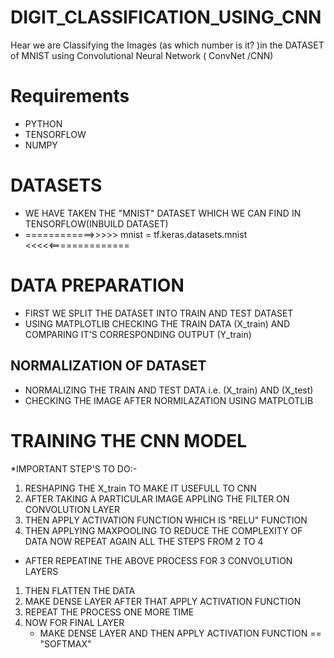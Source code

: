 # DIGIT_CLASSIFICATION_USING_CNN
Hear we are Classifying the Images (as which number is it? )in the DATASET of MNIST using  Convolutional Neural Network ( ConvNet /CNN) 
# Requirements
* PYTHON 
* TENSORFLOW
* NUMPY
# DATASETS
* WE HAVE TAKEN THE "MNIST" DATASET WHICH WE CAN FIND IN TENSORFLOW(INBUILD DATASET)
*    ============>>>>>   mnist = tf.keras.datasets.mnist  <<<<<==============

# DATA PREPARATION
* FIRST WE SPLIT THE DATASET INTO TRAIN AND TEST DATASET
* USING MATPLOTLIB CHECKING THE TRAIN DATA (X_train) AND COMPARING IT'S CORRESPONDING OUTPUT (Y_train) 

## NORMALIZATION OF DATASET
* NORMALIZING THE TRAIN AND TEST DATA i.e. (X_train) AND (X_test)
* CHECKING THE IMAGE AFTER NORMILAZATION USING MATPLOTLIB

# TRAINING THE CNN MODEL
*IMPORTANT STEP'S TO DO:-
  1. RESHAPING THE X_train TO MAKE IT USEFULL TO CNN
  2. AFTER TAKING A PARTICULAR IMAGE APPLING THE FILTER ON CONVOLUTION LAYER
  3. THEN APPLY ACTIVATION FUNCTION WHICH IS "RELU" FUNCTION
  4. THEN APPLYING MAXPOOLING TO REDUCE THE COMPLEXITY OF DATA
  NOW REPEAT AGAIN ALL THE STEPS FROM 2 TO 4
  
* AFTER REPEATINE THE ABOVE PROCESS FOR 3 CONVOLUTION LAYERS
1. THEN FLATTEN THE DATA
2. MAKE DENSE LAYER AFTER THAT APPLY ACTIVATION FUNCTION
3. REPEAT THE PROCESS ONE MORE TIME
4. NOW FOR FINAL LAYER
   * MAKE DENSE LAYER AND THEN APPLY ACTIVATION FUNCTION == "SOFTMAX"


